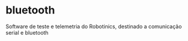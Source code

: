 # bluetooth
Software de teste e telemetria do Robotinics, destinado a comunicação serial e bluetooth
